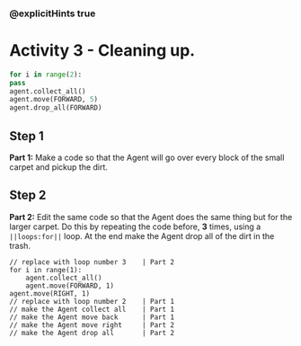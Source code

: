 ### @explicitHints true

# Activity 3 - Cleaning up.

```python
for i in range(2):
pass
agent.collect_all()
agent.move(FORWARD, 5)
agent.drop_all(FORWARD)
```

## Step 1
**Part 1:** Make a code so that the Agent will go over every block of the small carpet and pickup the dirt.

## Step 2
**Part 2:** Edit the same code so that the Agent does the same thing but for the larger carpet. Do this by repeating the code before, **3** times,
using a `||loops:for||` loop. At the end make the Agent drop all of the dirt in the trash. 

```template
// replace with loop number 3    | Part 2
for i in range(1):
    agent.collect_all()
    agent.move(FORWARD, 1)
agent.move(RIGHT, 1)
// replace with loop number 2    | Part 1
// make the Agent collect all    | Part 1  
// make the Agent move back      | Part 1  
// make the Agent move right     | Part 2  
// make the Agent drop all       | Part 2  
```
